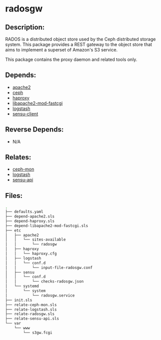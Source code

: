 # radosgw

## Description:

RADOS is a distributed object store used by the Ceph distributed storage system.  This package provides a REST gateway to the object store that aims to implement a superset of Amazon's S3 service.

This package contains the proxy daemon and related tools only.

## Depends:

  -  [apache2](/salt/apache2)
  -  [ceph](/salt/ceph)
  -  [haproxy](/salt/haproxy)
  -  [libapache2-mod-fastcgi](/salt/libapache2-mod-fastcgi)
  -  [logstash](/salt/logstash)
  -  [sensu-client](/salt/sensu-client)

## Reverse Depends:

  -  N/A

## Relates:

  -  [ceph-mon](/salt/ceph-mon)
  -  [logstash](/salt/logstash)
  -  [sensu-api](/salt/sensu-api)

## Files:

```bash
.
├── defaults.yaml
├── depend-apache2.sls
├── depend-haproxy.sls
├── depend-libapache2-mod-fastcgi.sls
├── etc
│   ├── apache2
│   │   └── sites-available
│   │       └── radosgw
│   ├── haproxy
│   │   └── haproxy.cfg
│   ├── logstash
│   │   └── conf.d
│   │       └── input-file-radosgw.conf
│   ├── sensu
│   │   └── conf.d
│   │       └── checks-radosgw.json
│   └── systemd
│       └── system
│           └── radosgw.service
├── init.sls
├── relate-ceph-mon.sls
├── relate-logstash.sls
├── relate-radosgw.sls
├── relate-sensu-api.sls
└── var
    └── www
        └── s3gw.fcgi
```
